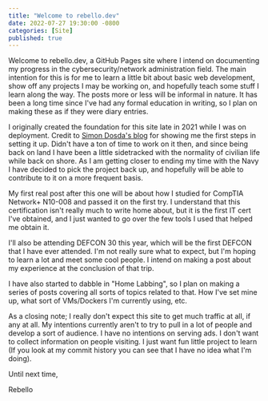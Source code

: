 ```yaml
---
title: "Welcome to rebello.dev"
date: 2022-07-27 19:30:00 -0800
categories: [Site]
published: true
---
```


Welcome to rebello.dev, a GitHub Pages site where I intend on documenting my progress in the cybersecurity/network administration field. The main intention for this is for me to learn a little bit about basic web development, show off any projects I may be working on, and hopefully teach some stuff I learn along the way. The posts more or less will be informal in nature. It has been a long time since I've had any formal education in writing, so I plan on making these as if they were diary entries.

I originally created the foundation for this site late in 2021 while I was on deployment. Credit to [Simon Dosda's blog](https://simondosda.github.io/posts/2021-09-13-blog-github-pages-1-introduction.html) for showing me the first steps in setting it up. Didn't have a ton of time to work on it then, and since being back on land I have been a little sidetracked with the normality of civilian life while back on shore. As I am getting closer to ending my time with the Navy I have decided to pick the project back up, and hopefully will be able to contribute to it on a more frequent basis.

My first real post after this one will be about how I studied for CompTIA Network+ N10-008 and passed it on the first try. I understand that this certification isn't really much to write home about, but it is the first IT cert I've obtained, and I just wanted to go over the few tools I used that helped me obtain it.

I'll also be attending DEFCON 30 this year, which will be the first DEFCON that I have ever attended. I'm not really sure what to expect, but I'm hoping to learn a lot and meet some cool people. I intend on making a post about my experience at the conclusion of that trip.

I have also started to dabble in "Home Labbing", so I plan on making a series of posts covering all sorts of topics related to that. How I've set mine up, what sort of VMs/Dockers I'm currently using, etc.

As a closing note; I really don't expect this site to get much traffic at all, if any at all. My intentions currently aren't to try to pull in a lot of people and develop a sort of audience. I have no intentions on serving ads. I don't want to collect information on people visiting. I just want fun little project to learn (If you look at my commit history you can see that I have no idea what I'm doing).

Until next time,

Rebello